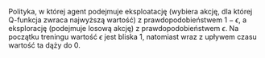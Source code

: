 Polityka, w której agent podejmuje eksploatację (wybiera akcję, dla której Q-funkcja zwraca najwyższą wartość) z prawdopodobieństwem $1-\epsilon$, a eksplorację (podejmuje losową akcję) z prawdopodobieństwem $\epsilon$. Na początku treningu wartość $\epsilon$ jest bliska $1$, natomiast wraz z upływem czasu wartość ta dąży do $0$. 